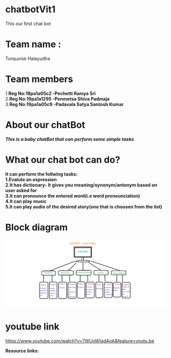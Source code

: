 # chatbotVit1
This our first chat bot
# Team name :
Turquoise Halayudha
# Team members
1.**Reg No:18pa1a05c2 -Pechetti Ramya Sri**<br />
2.**Reg No:19pa1a1295 -Penmetsa Shiva Padmaja**<br />
3.**Reg No:19pa1a05c9 -Padavala Satya Santosh Kumar** <br />


# About our chatBot
***This is a baby chatBot that can perform some simple tasks***<br />
# What our chat bot can do?
**It can perform the follwing tasks:<br />
1.Evalute an expression<br />
2.It has dictionary- It gives you meaning/synonym/antonym based on user asked for<br />
3.It can pronounce the entered word(i.e word pronounciation)<br />
4.It can play music<br />
5.It can play audio of the desired story(one that is choosen from the list)<br/>**

# Block diagram
![alt text](https://github.com/santosh-kumar8367/chatbotVit1/blob/main/Blockdiagram.jpeg?raw=true)
# youtube link
https://www.youtube.com/watch?v=7WUoWtadAoA&feature=youtu.be

**Resource links:**

